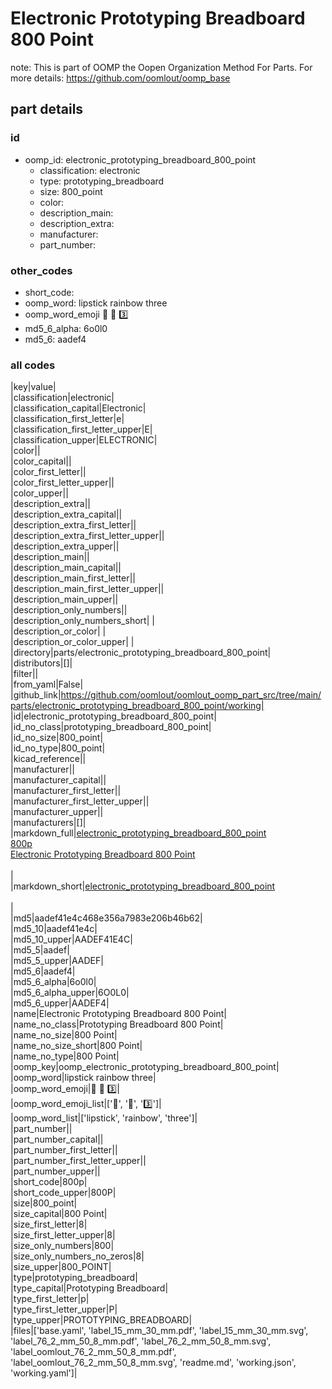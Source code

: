 # Electronic Prototyping Breadboard 800 Point  

note: This is part of OOMP the Oopen Organization Method For Parts. For more details: https://github.com/oomlout/oomp_base

##  part details





### id
* oomp_id: electronic_prototyping_breadboard_800_point
  * classification: electronic
  * type: prototyping_breadboard
  * size: 800_point
  * color: 
  * description_main: 
  * description_extra: 
  * manufacturer: 
  * part_number: 

### other_codes
* short_code: 
* oomp_word: lipstick rainbow three
* oomp_word_emoji :lipstick: :rainbow: :three:
* md5_6_alpha: 6o0l0
* md5_6: aadef4

### all codes 
|key|value|  
|classification|electronic|  
|classification_capital|Electronic|  
|classification_first_letter|e|  
|classification_first_letter_upper|E|  
|classification_upper|ELECTRONIC|  
|color||  
|color_capital||  
|color_first_letter||  
|color_first_letter_upper||  
|color_upper||  
|description_extra||  
|description_extra_capital||  
|description_extra_first_letter||  
|description_extra_first_letter_upper||  
|description_extra_upper||  
|description_main||  
|description_main_capital||  
|description_main_first_letter||  
|description_main_first_letter_upper||  
|description_main_upper||  
|description_only_numbers||  
|description_only_numbers_short| |  
|description_or_color| |  
|description_or_color_upper| |  
|directory|parts/electronic_prototyping_breadboard_800_point|  
|distributors|[]|  
|filter||  
|from_yaml|False|  
|github_link|https://github.com/oomlout/oomlout_oomp_part_src/tree/main/parts/electronic_prototyping_breadboard_800_point/working|  
|id|electronic_prototyping_breadboard_800_point|  
|id_no_class|prototyping_breadboard_800_point|  
|id_no_size|800_point|  
|id_no_type|800_point|  
|kicad_reference||  
|manufacturer||  
|manufacturer_capital||  
|manufacturer_first_letter||  
|manufacturer_first_letter_upper||  
|manufacturer_upper||  
|manufacturers|[]|  
|markdown_full|[electronic_prototyping_breadboard_800_point](https://github.com/oomlout/oomlout_oomp_part_src/tree/main/parts/electronic_prototyping_breadboard_800_point/working)<br>[800p](https://github.com/oomlout/oomlout_oomp_part_src/tree/main/parts/electronic_prototyping_breadboard_800_point/working)<br>[Electronic Prototyping Breadboard 800 Point](https://github.com/oomlout/oomlout_oomp_part_src/tree/main/parts/electronic_prototyping_breadboard_800_point/working)<br><br>|  
|markdown_short|[electronic_prototyping_breadboard_800_point](https://github.com/oomlout/oomlout_oomp_part_src/tree/main/parts/electronic_prototyping_breadboard_800_point/working)<br><br>|  
|md5|aadef41e4c468e356a7983e206b46b62|  
|md5_10|aadef41e4c|  
|md5_10_upper|AADEF41E4C|  
|md5_5|aadef|  
|md5_5_upper|AADEF|  
|md5_6|aadef4|  
|md5_6_alpha|6o0l0|  
|md5_6_alpha_upper|6O0L0|  
|md5_6_upper|AADEF4|  
|name|Electronic Prototyping Breadboard 800 Point|  
|name_no_class|Prototyping Breadboard 800 Point|  
|name_no_size|800 Point|  
|name_no_size_short|800 Point|  
|name_no_type|800 Point|  
|oomp_key|oomp_electronic_prototyping_breadboard_800_point|  
|oomp_word|lipstick rainbow three|  
|oomp_word_emoji|:lipstick: :rainbow: :three:|  
|oomp_word_emoji_list|[':lipstick:', ':rainbow:', ':three:']|  
|oomp_word_list|['lipstick', 'rainbow', 'three']|  
|part_number||  
|part_number_capital||  
|part_number_first_letter||  
|part_number_first_letter_upper||  
|part_number_upper||  
|short_code|800p|  
|short_code_upper|800P|  
|size|800_point|  
|size_capital|800 Point|  
|size_first_letter|8|  
|size_first_letter_upper|8|  
|size_only_numbers|800|  
|size_only_numbers_no_zeros|8|  
|size_upper|800_POINT|  
|type|prototyping_breadboard|  
|type_capital|Prototyping Breadboard|  
|type_first_letter|p|  
|type_first_letter_upper|P|  
|type_upper|PROTOTYPING_BREADBOARD|  
|files|['base.yaml', 'label_15_mm_30_mm.pdf', 'label_15_mm_30_mm.svg', 'label_76_2_mm_50_8_mm.pdf', 'label_76_2_mm_50_8_mm.svg', 'label_oomlout_76_2_mm_50_8_mm.pdf', 'label_oomlout_76_2_mm_50_8_mm.svg', 'readme.md', 'working.json', 'working.yaml']|  
